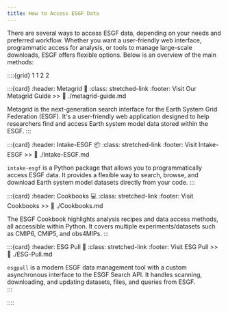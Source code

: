 ```yaml
---
title: How to Access ESGF Data
---
```


There are several ways to access ESGF data, depending on your needs and preferred workflow. Whether you want a user-friendly web interface, programmatic access for analysis, or tools to manage large-scale downloads, ESGF offers flexible options. Below is an overview of the main methods:

::::{grid} 1 1 2 2

:::{card}
:header: Metagrid 🔎
:class: stretched-link
:footer: Visit Our Metagrid Guide >>
:link: ./metagrid-guide.md

Metagrid is the next-generation search interface for the Earth System Grid Federation (ESGF). It's a user-friendly web application designed to help researchers find and access Earth system model data stored within the ESGF.
:::

:::{card}
:header: Intake-ESGF 📦
:class: stretched-link
:footer: Visit Intake-ESGF >>
:link: ./Intake-ESGF.md

`intake-esgf` is a Python package that allows you to programmatically access ESGF data. It provides a flexible way to search, browse, and download Earth system model datasets directly from your code.
:::

:::{card}
:header: Cookbooks 💻
:class: stretched-link
:footer: Visit Cookbooks >>
:link: ./Cookbooks.md

The ESGF Cookbook highlights analysis recipes and data access methods, all accessible within Python. It covers multiple experiments/datasets such as CMIP6, CMIP5, and obs4MIPs.
:::

:::{card}
:header: ESG Pull 📂
:class: stretched-link
:footer: Visit ESG Pull >>
:link: ./ESG-Pull.md

`esgpull` is a modern ESGF data management tool with a custom asynchronous interface to the ESGF Search API. It handles scanning, downloading, and updating datasets, files, and queries from ESGF.  
:::

::::
